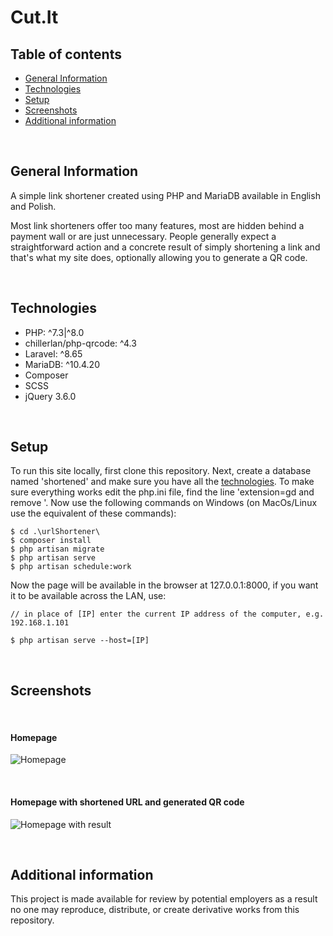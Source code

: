 # Cut.It

## Table of contents

-   [General Information](#general-information)
-   [Technologies](#technologies)
-   [Setup](#setup)
-   [Screenshots](#screenshots)
-   [Additional information](#additional-information)

<br />

## General Information

A simple link shortener created using PHP and MariaDB available in English and Polish.

Most link shorteners offer too many features, most are hidden behind a payment wall or are just unnecessary. People generally expect a straightforward action and a concrete result of simply shortening a link and that's what my site does, optionally allowing you to generate a QR code.

<br />

## Technologies

-   PHP: ^7.3|^8.0
-   chillerlan/php-qrcode: ^4.3
-   Laravel: ^8.65
-   MariaDB: ^10.4.20
-   Composer
-   SCSS
-   jQuery 3.6.0

<br />

## Setup

To run this site locally, first clone this repository.
Next, create a database named 'shortened' and make sure you have all the [technologies](#technologies).
To make sure everything works edit the php.ini file, find the line 'extension=gd and remove '.
Now use the following commands on Windows (on MacOs/Linux use the equivalent of these commands):

```
$ cd .\urlShortener\
$ composer install
$ php artisan migrate
$ php artisan serve
$ php artisan schedule:work
```

Now the page will be available in the browser at 127.0.0.1:8000, if you want it to be available across the LAN, use:

```
// in place of [IP] enter the current IP address of the computer, e.g. 192.168.1.101

$ php artisan serve --host=[IP]
```

<br />

## Screenshots

<br />

#### Homepage

![Homepage](https://user-images.githubusercontent.com/61974579/147574153-2e77b14c-1b9a-4677-a4e2-5b1fc66ef909.jpg)

<br />

#### Homepage with shortened URL and generated QR code

![Homepage with result](https://user-images.githubusercontent.com/61974579/147574777-d39ca674-aef9-46d1-a770-cefadd384ee0.jpg)

<br />

## Additional information
This project is made available for review by potential employers as a result no one may reproduce, distribute, or create derivative works from this repository.
